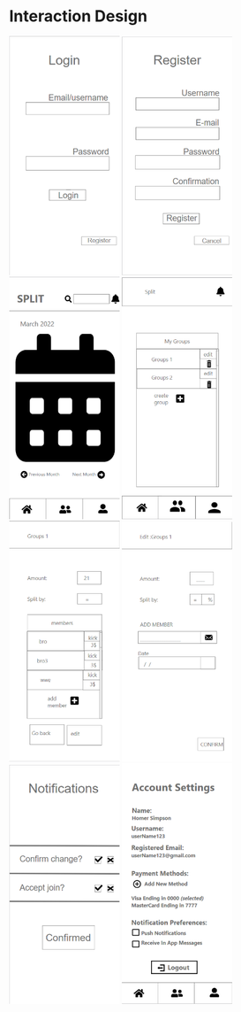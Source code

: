 # Interaction Design

<img src="Screenshot 2022-04-19 134109.png" width = "200">

<img src="Screenshot 2022-04-19 134412.png" width = "200">

<img src="Screenshot 2022-04-19 134435.png" width = "200">

<img src="Screenshot 2022-04-19 134459.png" width = "200">

<img src="Screenshot 2022-04-19 134519.png" width = "200">

<img src="Screenshot 2022-04-19 134538.png" width = "200">

<img src="Screenshot 2022-04-19 134613.png" width = "200">

<img src="Screenshot 2022-04-19 134632.png" width = "200">

